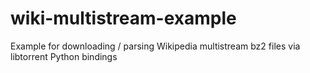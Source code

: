 # wiki-multistream-example
Example for downloading / parsing Wikipedia multistream bz2 files via libtorrent Python bindings
